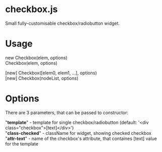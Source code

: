 checkbox.js
===========

Small fully-customisable checkbox/radiobutton widget.

Usage
=====

new Checkbox(elem, options) <br/>
Checkbox(elem, options)

[new] Checkbox([elem0, elem1, ...], options) <br/>
[new] Checkbox(nodeList, options)

Options
=======

There are 3 parameters, that can be passed to constructor:

  "<b>template</b>" - template for single checkbox/radiobutton (default: '\<div class="checkbox">[text]\</div>') <br/>
  "<b>class-checked</b>" - className for widget, showing checked checkbox <br/>
  "<b>attr-text</b>" - name of the checkbox's attribute, that containes [text] value for the template <br/>
